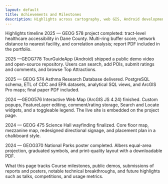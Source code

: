 ```yaml
---
layout: default
title: Achievements and Milestones
description: Highlights across cartography, web GIS, Android development, databases, and spatial analysis.
---
```


Highlights timeline
2025 — GEOG 578 project completed: tract-level healthcare accessibility in Dane County. Multi-ring buffer score, network distance to nearest facility, and correlation analysis; report PDF included in the portfolio.

2025 —GEOG778 TourGuideApp (Android) shipped a public demo video and open-source repository. Users can search, add POIs, submit ratings and comments, and browse Top Attractions.

2025 — GEOG 574 Asthma Research Database delivered. PostgreSQL schema, ETL of CDC and EPA datasets, analytical SQL views, and ArcGIS Pro maps; final paper PDF included.

2024 —GEOG576 Interactive Web Map (ArcGIS JS 4.24) finished. Custom popups, FeatureLayer editing, comment/rating storage, Search and Locate widgets, and a toggleable legend. The live site is embedded on the project page.

2024 — GEOG 475 Science Hall wayfinding finalized. Core floor map, mezzanine map, redesigned directional signage, and placement plan in a chalkboard style.

2024 — GEOG370 National Parks poster completed. Albers equal-area projection, graduated symbols, and print-quality layout with a downloadable PDF.

What this page tracks
Course milestones, public demos, submissions of reports and posters, notable technical breakthroughs, and future highlights such as talks, competitions, and usage metrics.

